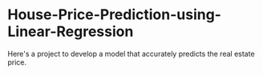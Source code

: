 # House-Price-Prediction-using-Linear-Regression
Here's a project to develop a model that accurately predicts the real estate price.
